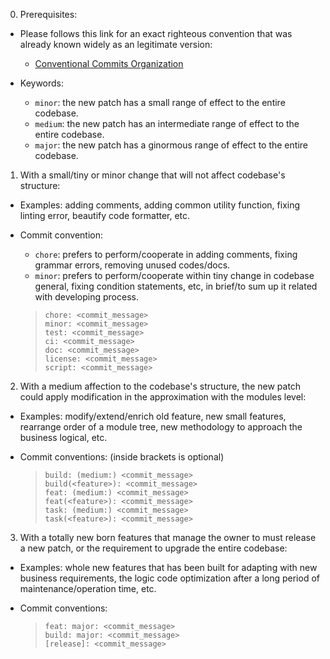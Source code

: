 0. Prerequisites:

- Please follows this link for an exact righteous convention that was already known widely as an legitimate version:

  - [Conventional Commits Organization](https://www.conventionalcommits.org/en/v1.0.0-beta.2/)

- Keywords:

  - `minor`: the new patch has a small range of effect to the entire codebase.
  - `medium`: the new patch has an intermediate range of effect to the entire codebase.
  - `major`: the new patch has a ginormous range of effect to the entire codebase.

1. With a small/tiny or minor change that will not affect codebase's structure:

- Examples: adding comments, adding common utility function, fixing linting error, beautify code formatter, etc.

- Commit convention:

  - `chore`: prefers to perform/cooperate in adding comments, fixing grammar errors, removing unused codes/docs.
  - `minor`: prefers to perform/cooperate within tiny change in codebase general, fixing condition statements, etc, in brief/to sum up it related with developing process.

  > ```
  > chore: <commit_message>
  > minor: <commit_message>
  > test: <commit_message>
  > ci: <commit_message>
  > doc: <commit_message>
  > license: <commit_message>
  > script: <commit_message>
  > ```

2. With a medium affection to the codebase's structure, the new patch could apply modification in the approximation with the modules level:

- Examples: modify/extend/enrich old feature, new small features, rearrange order of a module tree, new methodology to approach the business logical, etc.

- Commit conventions: (inside brackets is optional)

  > ```
  > build: (medium:) <commit_message>
  > build(<feature>): <commit_message>
  > feat: (medium:) <commit_message>
  > feat(<feature>): <commit_message>
  > task: (medium:) <commit_message>
  > task(<feature>): <commit_message>
  > ```

3. With a totally new born features that manage the owner to must release a new patch, or the requirement to upgrade the entire codebase:

- Examples: whole new features that has been built for adapting with new business requirements, the logic code optimization after a long period of maintenance/operation time, etc.

- Commit conventions:

  > ```
  > feat: major: <commit_message>
  > build: major: <commit_message>
  > [release]: <commit_message>
  > ```
